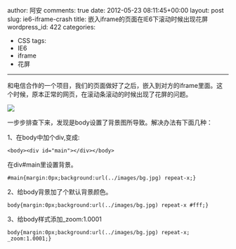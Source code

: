 author: 阿安
comments: true
date: 2012-05-23 08:11:45+00:00
layout: post
slug: ie6-iframe-crash
title: 嵌入iframe的页面在IE6下滚动时候出现花屏
wordpress_id: 422
categories:
- CSS
tags:
- IE6
- iframe
- 花屏
---

和电信合作的一个项目，我们的页面做好了之后，嵌入到对方的iframe里面。这个时候，原本正常的网页，在滚动条滚动的时候出现了花屏的问题。

![](/wp-content/uploads/2012/05/ie6-crash-300x266.png)

一步步排查下来，发现是body设置了背景图所导致。解决办法有下面几种：

1、在body中加个div,变成:

    
    
    <body><div id="main"></div></body>
    


在div#main里设置背景。

    
    
    #main{margin:0px;background:url(../images/bg.jpg) repeat-x;}
    





2、给body背景加了个默认背景颜色。

    
    
    body{margin:0px;background:url(../images/bg.jpg) repeat-x #fff;}
    





3、给body样式添加_zoom:1.0001

    
    
    body{margin:0px;background:url(../images/bg.jpg) repeat-x; _zoom:1.0001;}
    
